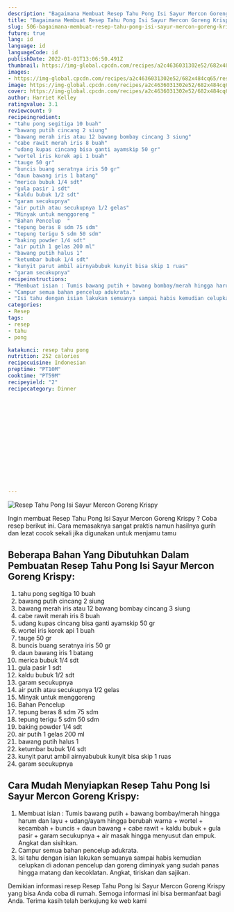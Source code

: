 ```yaml
---
description: "Bagaimana Membuat Resep Tahu Pong Isi Sayur Mercon Goreng Krispy yang Sempurna"
title: "Bagaimana Membuat Resep Tahu Pong Isi Sayur Mercon Goreng Krispy yang Sempurna"
slug: 506-bagaimana-membuat-resep-tahu-pong-isi-sayur-mercon-goreng-krispy-yang-sempurna
future: true
lang: id
language: id
languageCode: id
publishDate: 2022-01-01T13:06:50.491Z 
thumbnail: https://img-global.cpcdn.com/recipes/a2c4636031302e52/682x484cq65/resep-tahu-pong-isi-sayur-mercon-goreng-krispy-foto-resep-utama.webp
images:
- https://img-global.cpcdn.com/recipes/a2c4636031302e52/682x484cq65/resep-tahu-pong-isi-sayur-mercon-goreng-krispy-foto-resep-utama.webp
image: https://img-global.cpcdn.com/recipes/a2c4636031302e52/682x484cq65/resep-tahu-pong-isi-sayur-mercon-goreng-krispy-foto-resep-utama.webp
cover: https://img-global.cpcdn.com/recipes/a2c4636031302e52/682x484cq65/resep-tahu-pong-isi-sayur-mercon-goreng-krispy-foto-resep-utama.webp
author: Harriet Kelley
ratingvalue: 3.1
reviewcount: 9
recipeingredient:
- "tahu pong segitiga 10 buah"
- "bawang putih cincang 2 siung"
- "bawang merah iris atau 12 bawang bombay cincang 3 siung"
- "cabe rawit merah iris 8 buah"
- "udang kupas cincang bisa ganti ayamskip 50 gr"
- "wortel iris korek api 1 buah"
- "tauge 50 gr"
- "buncis buang seratnya iris 50 gr"
- "daun bawang iris 1 batang"
- "merica bubuk 1/4 sdt"
- "gula pasir 1 sdt"
- "kaldu bubuk 1/2 sdt"
- "garam secukupnya"
- "air putih atau secukupnya 1/2 gelas"
- "Minyak untuk menggoreng "
- "Bahan Pencelup  "
- "tepung beras 8 sdm 75 sdm"
- "tepung terigu 5 sdm 50 sdm"
- "baking powder 1/4 sdt"
- "air putih 1 gelas 200 ml"
- "bawang putih halus 1"
- "ketumbar bubuk 1/4 sdt"
- "kunyit parut ambil airnyabubuk kunyit bisa skip 1 ruas"
- "garam secukupnya"
recipeinstructions:
- "Membuat isian : Tumis bawang putih + bawang bombay/merah hingga harum dan layu + udang/ayam hingga berubah warna + wortel + kecambah + buncis + daun bawang + cabe rawit + kaldu bubuk + gula pasir + garam secukupnya + air masak hingga menyusut dan empuk. Angkat dan sisihkan."
- "Campur semua bahan pencelup adukrata."
- "Isi tahu dengan isian lakukan semuanya sampai habis kemudian celupkan di adonan pencelup dan goreng diminyak yang sudah panas hingga matang dan kecoklatan. Angkat, tiriskan dan sajikan."
categories:
- Resep
tags:
- resep
- tahu
- pong

katakunci: resep tahu pong 
nutrition: 252 calories
recipecuisine: Indonesian
preptime: "PT10M"
cooktime: "PT59M"
recipeyield: "2"
recipecategory: Dinner


     
    
    
    
    
    
    
    
    
    
    
      
    
---
```



![Resep Tahu Pong Isi Sayur Mercon Goreng Krispy](https://img-global.cpcdn.com/recipes/a2c4636031302e52/682x484cq65/resep-tahu-pong-isi-sayur-mercon-goreng-krispy-foto-resep-utama.webp)

Ingin membuat Resep Tahu Pong Isi Sayur Mercon Goreng Krispy ? Coba resep berikut ini. Cara memasaknya sangat praktis namun hasilnya gurih dan lezat cocok sekali jika digunakan untuk menjamu tamu

<!--inarticleads1-->

## Beberapa Bahan Yang Dibutuhkan Dalam Pembuatan Resep Tahu Pong Isi Sayur Mercon Goreng Krispy:

1. tahu pong segitiga 10 buah
1. bawang putih cincang 2 siung
1. bawang merah iris atau 12 bawang bombay cincang 3 siung
1. cabe rawit merah iris 8 buah
1. udang kupas cincang bisa ganti ayamskip 50 gr
1. wortel iris korek api 1 buah
1. tauge 50 gr
1. buncis buang seratnya iris 50 gr
1. daun bawang iris 1 batang
1. merica bubuk 1/4 sdt
1. gula pasir 1 sdt
1. kaldu bubuk 1/2 sdt
1. garam secukupnya
1. air putih atau secukupnya 1/2 gelas
1. Minyak untuk menggoreng 
1. Bahan Pencelup  
1. tepung beras 8 sdm 75 sdm
1. tepung terigu 5 sdm 50 sdm
1. baking powder 1/4 sdt
1. air putih 1 gelas 200 ml
1. bawang putih halus 1
1. ketumbar bubuk 1/4 sdt
1. kunyit parut ambil airnyabubuk kunyit bisa skip 1 ruas
1. garam secukupnya



<!--inarticleads2-->

## Cara Mudah Menyiapkan Resep Tahu Pong Isi Sayur Mercon Goreng Krispy:

1. Membuat isian : Tumis bawang putih + bawang bombay/merah hingga harum dan layu + udang/ayam hingga berubah warna + wortel + kecambah + buncis + daun bawang + cabe rawit + kaldu bubuk + gula pasir + garam secukupnya + air masak hingga menyusut dan empuk. Angkat dan sisihkan.
1. Campur semua bahan pencelup adukrata.
1. Isi tahu dengan isian lakukan semuanya sampai habis kemudian celupkan di adonan pencelup dan goreng diminyak yang sudah panas hingga matang dan kecoklatan. Angkat, tiriskan dan sajikan.




Demikian informasi  resep Resep Tahu Pong Isi Sayur Mercon Goreng Krispy   yang bisa Anda coba di rumah. Semoga informasi ini bisa bermanfaat bagi Anda. Terima kasih telah berkujung ke web kami
